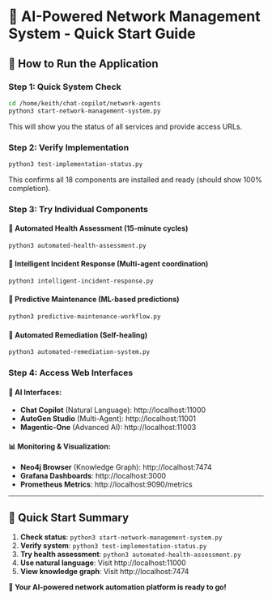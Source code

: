 # 🤖 AI-Powered Network Management System - Quick Start Guide

## 🚀 How to Run the Application

### **Step 1: Quick System Check**
```bash
cd /home/keith/chat-copilot/network-agents
python3 start-network-management-system.py
```
This will show you the status of all services and provide access URLs.

### **Step 2: Verify Implementation**
```bash
python3 test-implementation-status.py
```
This confirms all 18 components are installed and ready (should show 100% completion).

### **Step 3: Try Individual Components**

#### 🏥 **Automated Health Assessment** (15-minute cycles)
```bash
python3 automated-health-assessment.py
```

#### 🚨 **Intelligent Incident Response** (Multi-agent coordination)
```bash
python3 intelligent-incident-response.py
```

#### 🔮 **Predictive Maintenance** (ML-based predictions)
```bash
python3 predictive-maintenance-workflow.py
```

#### 🔧 **Automated Remediation** (Self-healing)
```bash
python3 automated-remediation-system.py
```

### **Step 4: Access Web Interfaces**

#### 🤖 **AI Interfaces:**
- **Chat Copilot** (Natural Language): http://localhost:11000
- **AutoGen Studio** (Multi-Agent): http://localhost:11001
- **Magentic-One** (Advanced AI): http://localhost:11003

#### 📊 **Monitoring & Visualization:**
- **Neo4j Browser** (Knowledge Graph): http://localhost:7474
- **Grafana Dashboards**: http://localhost:3000
- **Prometheus Metrics**: http://localhost:9090/metrics

---

## 🚀 **Quick Start Summary**

1. **Check status**: `python3 start-network-management-system.py`
2. **Verify system**: `python3 test-implementation-status.py`  
3. **Try health assessment**: `python3 automated-health-assessment.py`
4. **Use natural language**: Visit http://localhost:11000
5. **View knowledge graph**: Visit http://localhost:7474

**🎉 Your AI-powered network automation platform is ready to go\!**
